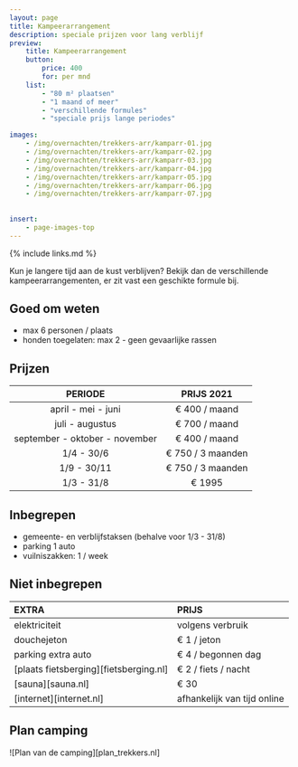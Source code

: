 ```yaml
---
layout: page
title: Kampeerarrangement 
description: speciale prijzen voor lang verblijf
preview: 
    title: Kampeerarrangement
    button:
        price: 400
        for: per mnd
    list:
        - "80 m² plaatsen"
        - "1 maand of meer"
        - "verschillende formules"
        - "speciale prijs lange periodes"

images:
    - /img/overnachten/trekkers-arr/kamparr-01.jpg
    - /img/overnachten/trekkers-arr/kamparr-02.jpg
    - /img/overnachten/trekkers-arr/kamparr-03.jpg
    - /img/overnachten/trekkers-arr/kamparr-04.jpg
    - /img/overnachten/trekkers-arr/kamparr-05.jpg
    - /img/overnachten/trekkers-arr/kamparr-06.jpg
    - /img/overnachten/trekkers-arr/kamparr-07.jpg
 
    
insert:
    - page-images-top
---
```


{% include links.md %}

Kun je langere tijd aan de kust verblijven? Bekijk dan de verschillende kampeerarrangementen, er zit vast een geschikte formule bij.

## Goed om weten

- max 6 personen / plaats
- honden toegelaten: max 2 - geen gevaarlijke rassen

## Prijzen

PERIODE        | PRIJS 2021      
:-------------:|:-----------:|
april - mei - juni | € 400 / maand                     
juli - augustus | € 700 / maand               
september - oktober - november | € 400 / maand
1/4 - 30/6 | € 750 / 3 maanden
1/9 - 30/11 | € 750 / 3 maanden
1/3 - 31/8 | € 1995

## Inbegrepen

- gemeente- en verblijfstaksen (behalve voor 1/3 - 31/8)
- parking 1 auto
- vuilniszakken: 1 / week

## Niet inbegrepen

EXTRA              | PRIJS 
:------------------|:-----------|
elektriciteit      |volgens verbruik 
douchejeton        |€ 1 / jeton
parking extra auto |€ 4 / begonnen dag
[plaats fietsberging][fietsberging.nl]| € 2 / fiets / nacht
[sauna][sauna.nl]              |€ 30
[internet][internet.nl]           |afhankelijk van tijd online

## Plan camping

![Plan van de camping][plan_trekkers.nl]
